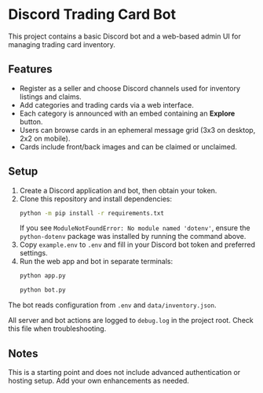 # Discord Trading Card Bot

This project contains a basic Discord bot and a web-based admin UI for managing trading card inventory.

## Features
- Register as a seller and choose Discord channels used for inventory listings and claims.
- Add categories and trading cards via a web interface.
- Each category is announced with an embed containing an **Explore** button.
- Users can browse cards in an ephemeral message grid (3x3 on desktop, 2x2 on mobile).
- Cards include front/back images and can be claimed or unclaimed.

## Setup
1. Create a Discord application and bot, then obtain your token.
2. Clone this repository and install dependencies:
   ```bash
   python -m pip install -r requirements.txt
   ```
   If you see `ModuleNotFoundError: No module named 'dotenv'`, ensure the
   `python-dotenv` package was installed by running the command above.
3. Copy `example.env` to `.env` and fill in your Discord bot token and preferred settings.
4. Run the web app and bot in separate terminals:
   ```bash
   python app.py
   ```
   ```bash
   python bot.py
   ```

The bot reads configuration from `.env` and `data/inventory.json`.

All server and bot actions are logged to `debug.log` in the project root. Check
this file when troubleshooting.

## Notes
This is a starting point and does not include advanced authentication or hosting setup. Add your own enhancements as needed.
